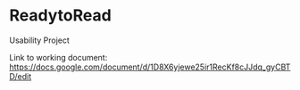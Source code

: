 # ReadytoRead
Usability Project

Link to working document: https://docs.google.com/document/d/1D8X6yjewe25ir1RecKf8cJJdq_gyCBTD/edit
